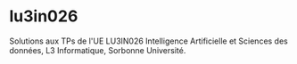 # lu3in026
Solutions aux TPs de l'UE LU3IN026 Intelligence Artificielle et Sciences des données, L3 Informatique, Sorbonne Université.
